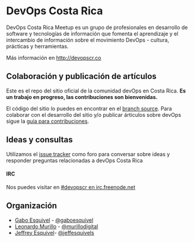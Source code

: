 # DevOps Costa Rica

DevOps Costa Rica Meetup es un grupo de profesionales en desarrollo de software y tecnologías de información que fomenta el aprendizaje y el intercambio de información sobre el movimiento DevOps - cultura, prácticas y herramientas.

Más información en http://devopscr.co 

## Colaboración y publicación de artículos
Este es el repo del sitio oficial de la comunidad devOps en Costa Rica. __Es un trabajo en progreso, las contribuciones son bienvenidas.__

El código del sitio lo puedes en encontrar en el [branch source](https://github.com/devOpsCR/devopscr.github.io/tree/source).
Para colaborar con el desarrollo del sitio y/o publicar árticulos sobre devOps sigue la [guía para contribuciones](https://github.com/devOpsCR/devopscr.github.io/blob/source/contribuciones.md).

## Ideas y consultas
Utilizamos el [issue tracker](https://github.com/devOpsCR/foro/issues) como foro para conversar sobre ideas y responder preguntas relacionadas a devOps Costa Rica

#### IRC
Nos puedes visitar en [#devopscr en irc.freenode.net](http://webchat.freenode.net/?channels=devopscr)

## Organización
- [Gabo Esquivel](http://gaboesquivel.com/about) - [@gaboesquivel](https://twitter.com/gaboesquivel)
- [Leonardo Murillo](https://cr.linkedin.com/pub/leonardo-murillo/48/107/698) - [@murillodigital](http://twitter.com/murillodigital)
- [Jeffrey Esquivel](https://cr.linkedin.com/in/jeffreyesquivel)- [@jeffesquivels](https://twitter.com/jeffesquivels)
